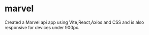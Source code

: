 # marvel
 Created a Marvel api app using Vite,React,Axios and CSS and is also responsive for devices under 900px.

